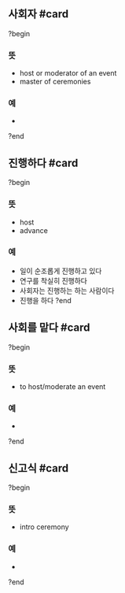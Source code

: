 ## 사회자 #card
?begin
### 뜻
- host or moderator of an event
- master of ceremonies
### 예
-
<!--SR:!2025-07-08,2,248-->
?end

## 진행하다 #card
?begin
### 뜻
- host
- advance
### 예
- 일이 순조롭게 진행하고 있다
- 연구를 착실히 진행하다
- 사회자는 진행하는 하는 사람이다
- 진행을 하다
?end

## 사회를 맡다 #card
?begin
### 뜻
- to host/moderate an event
### 예
-
<!--SR:!2025-07-07,1,230-->
?end

## 신고식 #card
?begin
### 뜻
- intro ceremony
### 예
-
?end
